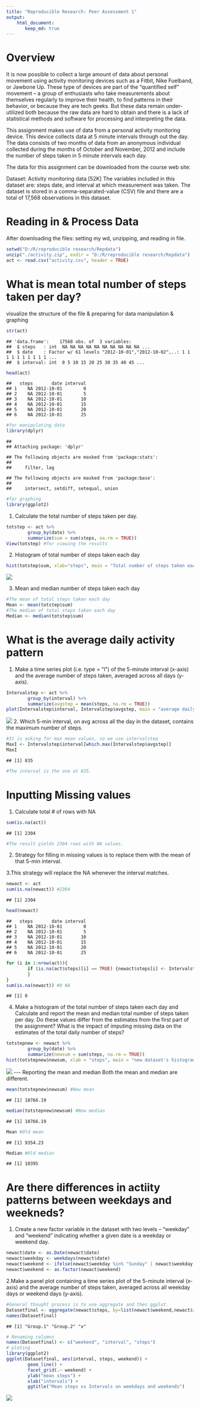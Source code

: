 ```yaml
---
title: "Reproducible Research: Peer Assessment 1"
output: 
    html_document: 
       keep_md: true
---
```




Overview
===
It is now possible to collect a large amount of data about personal movement using activity monitoring devices such as a Fitbit, Nike Fuelband, or Jawbone Up. These type of devices are part of the “quantified self” movement – a group of enthusiasts who take measurements about themselves regularly to improve their health, to find patterns in their behavior, or because they are tech geeks. But these data remain under-utilized both because the raw data are hard to obtain and there is a lack of statistical methods and software for processing and interpreting the data.

This assignment makes use of data from a personal activity monitoring device. This device collects data at 5 minute intervals through out the day. The data consists of two months of data from an anonymous individual collected during the months of October and November, 2012 and include the number of steps taken in 5 minute intervals each day.

The data for this assignment can be downloaded from the course web site:

Dataset: Activity monitoring data [52K]
The variables included in this dataset are: steps date, and interval at which measurement was taken. The dataset is stored in a comma-separated-value (CSV) file and there are a total of 17,568 observations in this dataset.

Reading in & Process Data 
===
After downloading the files: setting my wd, unzipping, and reading in file. 

```r
setwd("D:/R/reproducible research/Repdata")
unzip("./activity.zip", exdir = "D:/R/reproducible research/Repdata")
act <- read.csv("activity.csv", header = TRUE)
```

What is mean total number of steps taken per day?
===
visualize the structure of the file & preparing for data manipulation & graphing

```r
str(act)
```

```
## 'data.frame':	17568 obs. of  3 variables:
##  $ steps   : int  NA NA NA NA NA NA NA NA NA NA ...
##  $ date    : Factor w/ 61 levels "2012-10-01","2012-10-02",..: 1 1 1 1 1 1 1 1 1 1 ...
##  $ interval: int  0 5 10 15 20 25 30 35 40 45 ...
```

```r
head(act)
```

```
##   steps       date interval
## 1    NA 2012-10-01        0
## 2    NA 2012-10-01        5
## 3    NA 2012-10-01       10
## 4    NA 2012-10-01       15
## 5    NA 2012-10-01       20
## 6    NA 2012-10-01       25
```

```r
#for manipulating data
library(dplyr)
```

```
## 
## Attaching package: 'dplyr'
```

```
## The following objects are masked from 'package:stats':
## 
##     filter, lag
```

```
## The following objects are masked from 'package:base':
## 
##     intersect, setdiff, setequal, union
```

```r
#for graphing
library(ggplot2)
```

1. Calculate the total number of steps taken per day.


```r
totstep <- act %>%
        group_by(date) %>%
        summarize(sum = sum(steps, na.rm = TRUE))
View(totstep) #for viewing the results
```

2. Histogram of total number of steps taken each day

```r
hist(totstep$sum, xlab="steps", main = "Total number of steps taken each day")
```

![](PA1_template_files/figure-html/unnamed-chunk-4-1.png)<!-- -->

3. Mean and median number of steps taken each day

```r
#The mean of total steps taken each day
Mean <- mean(totstep$sum)
#The median of total steps taken each day
Median <- median(totstep$sum)
```

What is the average daily activity pattern
===
1. Make a time series plot (i.e. type = "l") of the 5-minute interval (x-axis) and the average number of steps taken, averaged across all days (y-axis).

```r
Intervalstep <- act %>%
        group_by(interval) %>%
        summarize(avgstep = mean(steps, na.rm = TRUE))
plot(Intervalstep$interval, Intervalstep$avgstep, main = "average daily activity pattern", xlab = "Interval", ylab = "Mean steps", type="l")
```

![](PA1_template_files/figure-html/unnamed-chunk-6-1.png)<!-- -->
2. Which 5-min interval, on avg across all the day in the dataset, contains the maximum number of steps.

```r
#It is asking for max mean values, so we use intervalstep 
MaxI <- Intervalstep$interval[which.max(Intervalstep$avgstep)]
MaxI
```

```
## [1] 835
```

```r
#The interval is the one at 835.
```
Inputting Missing values
===
1. Calculate total # of rows with NA

```r
sum(is.na(act))
```

```
## [1] 2304
```

```r
#The result yields 2304 rows with NA values. 
```
2. Strategy for filling in missing values is to replace them with the mean of that 5-min interval. 

3.This strategy will replace the NA whenever the interval matches. 

```r
newact <- act
sum(is.na(newact)) #2304
```

```
## [1] 2304
```

```r
head(newact)
```

```
##   steps       date interval
## 1    NA 2012-10-01        0
## 2    NA 2012-10-01        5
## 3    NA 2012-10-01       10
## 4    NA 2012-10-01       15
## 5    NA 2012-10-01       20
## 6    NA 2012-10-01       25
```

```r
for (i in 1:nrow(act)){
        if (is.na(act$steps)[i] == TRUE) {newact$steps[i] <- Intervalstep$avgstep[Intervalstep$interval == newact$interval[i]]
        }
}
sum(is.na(newact)) #0 NA
```

```
## [1] 0
```
4. Make a histogram of the total number of steps taken each day and Calculate and report the mean and median total number of steps taken per day. Do these values differ from the estimates from the first part of the assignment? What is the impact of imputing missing data on the estimates of the total daily number of steps?

```r
totstepnew <- newact %>%
        group_by(date) %>%
        summarize(newsum = sum(steps, na.rm = TRUE))
hist(totstepnew$newsum, xlab = "steps", main = "new dataset's histogram")
```

![](PA1_template_files/figure-html/unnamed-chunk-10-1.png)<!-- -->
--- Reporting the mean and median
Both the mean and median are different.

```r
mean(totstepnew$newsum) #New mean
```

```
## [1] 10766.19
```

```r
median(totstepnew$newsum) #New median 
```

```
## [1] 10766.19
```

```r
Mean #Old mean
```

```
## [1] 9354.23
```

```r
Median #Old median
```

```
## [1] 10395
```
Are there differences in actiity patterns between weekdays and weekneds? 
===
1. Create a new factor variable in the dataset with two levels – “weekday” and “weekend” indicating whether a given date is a weekday or weekend day.

```r
newact$date <- as.Date(newact$date)
newact$weekday <- weekdays(newact$date)
newact$weekend <- ifelse(newact$weekday %in% "Sunday" | newact$weekday %in%"Saturday", "Weekend", "Weekday")
newact$weekend <- as.factor(newact$weekend)
```
2.Make a panel plot containing a time series plot  of the 5-minute interval (x-axis) and the average number of steps taken, averaged across all weekday days or weekend days (y-axis). 

```r
#General thought process is to use aggregate and then ggplot. 
Datasetfinal <- aggregate(newact$steps, by=list(newact$weekend,newact$interval ), mean)
names(Datasetfinal)
```

```
## [1] "Group.1" "Group.2" "x"
```

```r
# Renaming columns
names(Datasetfinal) <- c("weekend", "interval", "steps")
# ploting 
library(ggplot2)
ggplot(Datasetfinal, aes(interval, steps, weekend)) +
        geom_line() +
        facet_grid(.~ weekend) +
        ylab("mean steps") +
        xlab("intervals") +
        ggtitle("Mean steps vs Intervals on weekdays and weekends")
```

![](PA1_template_files/figure-html/unnamed-chunk-13-1.png)<!-- -->




